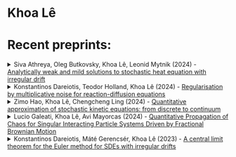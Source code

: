 # Khoa Lê


# Recent preprints:
<!-- PREPRINT-LIST:START --><details><summary>Siva Athreya, Oleg Butkovsky, Khoa Lê, Leonid Mytnik (2024) - <a href=http://arxiv.org/abs/2410.06599v1>Analytically weak and mild solutions to stochastic heat equation with irregular drift</a></summary>  <p>  Consider the stochastic heat equation \begin{equation*} \partial_t u_t&lpar;x&rpar;=\frac12 \partial^2_{xx}u_t&lpar;x&rpar; +b&lpar;u_t&lpar;x&rpar;&rpar;+\dot{W}_{t}&lpar;x&rpar;,\quad t\in&lpar;0,T],\, x\in [0,1], \end{equation*} where $b$ is a generalized function, and $\dot W$ is space-time white noise on ${\mathbb R}_+\times[0,1]$. If the drift $b$ is a sufficiently regular function, then it is well-known that any analytically weak solution to this equation is also analytically mild, and vice versa. We extend this result to drifts that are generalized functions, with an appropriate adaptation of the notions of mild and weak solutions. As a corollary of our results, we show that for $b\in L_p&lpar;{\mathbb R}&rpar;$, $p\ge1$, this equation has a unique analytically weak and mild solution, thus extending the classical results of Gy\&quot;ongy and Pardoux &lpar;1993&rpar;.</p></details><details><summary>Konstantinos Dareiotis, Teodor Holland, Khoa Lê (2024) - <a href=http://arxiv.org/abs/2409.11130v1>Regularisation by multiplicative noise for reaction-diffusion equations</a></summary>  <p>  We consider the stochastic reaction-diffusion equation in $1+1$ dimensions driven by multiplicative space-time white noise, with a distributional drift belonging to a Besov-H\&quot;older space with any regularity index larger than $-1$. We assume that the diffusion coefficient is a regular function which is bounded away from zero. By using a combination of stochastic sewing techniques and Malliavin calculus, we show that the equation admits a unique solution.</p></details><details><summary>Zimo Hao, Khoa Lê, Chengcheng Ling (2024) - <a href=http://arxiv.org/abs/2409.05706v1>Quantitative approximation of stochastic kinetic equations: from discrete to continuum</a></summary>  <p>  We study the convergence of a generic tamed Euler-Maruyama &lpar;EM&rpar; scheme for the kinetic type stochastic differential equations &lpar;SDEs&rpar; &lpar;also known as second order SDEs&rpar; with singular coefficients in both weak and strong probabilistic senses. We show that when the drift exhibits a relatively low regularity compared to the state of the art, the singular system is well-defined both in the weak and strong probabilistic senses. Meanwhile, the corresponding tamed EM scheme is shown to converge at the rate of 1/2 in both the weak and the strong senses.</p></details><details><summary>Lucio Galeati, Khoa Lê, Avi Mayorcas (2024) - <a href=http://arxiv.org/abs/2403.05454v1>Quantitative Propagation of Chaos for Singular Interacting Particle Systems Driven by Fractional Brownian Motion</a></summary>  <p>  We consider interacting systems particle driven by i.i.d. fractional Brownian motions, subject to irregular, possibly distributional, pairwise interactions. We show propagation of chaos and mean field convergence to the law of the associated McKean--Vlasov equation, as the number of particles $N\to\infty$, with quantitative sharp rates of order $N^{-1/2}$. Our results hold for a wide class of possibly time-dependent interactions, which are only assumed to satisfy a Besov-type regularity, related to the Hurst parameter $H\in &lpar;0,+\infty&rpar;\setminus \mathbb{N}$ of the driving noises. In particular, as $H$ decreases to $0$, interaction kernels of arbitrary singularity can be considered, a phenomenon frequently observed in regularization by noise results. Our proofs rely on a combinations of Sznitman&#39;s direct comparison argument with stochastic sewing techniques.</p></details><details><summary>Konstantinos Dareiotis, Máté Gerencsér, Khoa Lê (2023) - <a href=http://arxiv.org/abs/2309.16339v1>A central limit theorem for the Euler method for SDEs with irregular drifts</a></summary>  <p>  The goal of this article is to establish a central limit theorem for the Euler-Maruyama scheme approximating multidimensional SDEs with elliptic Brownian diffusion, under very mild regularity requirements on the drift coefficients. When the drift is H\&quot;older continuous, we show that the limiting law of the rescaled fluctuations around the true solution is characterised as the unique solution of a hybrid Young-It\^o differential equation. When the drift has positive Sobolev regularity, this limit is characterised by the solution of a transformed SDE. Our result is an extension of the results of Jacod-Kurtz-Protter &lpar;1991, 1998&rpar; in which SDEs with differentiable coefficients were considered. To compensate for the lack of regularity of the drifts, we utilize the regularisation effect from the non-degenerate noise.</p></details><!-- PREPRINT-LIST:END -->

<!-- # Recent published articles: -->
